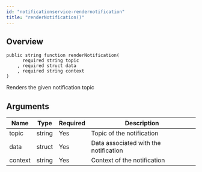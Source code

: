 ```yaml
---
id: "notificationservice-rendernotification"
title: "renderNotification()"
---
```



## Overview




```luceescript
public string function renderNotification(
      required string topic  
    , required struct data   
    , required string context
)
```

Renders the given notification topic

## Arguments


<div class="table-responsive"><table class="table"><thead><tr><th>Name</th><th>Type</th><th>Required</th><th>Description</th></tr></thead><tbody><tr><td>topic</td><td>string</td><td>Yes</td><td>Topic of the notification</td></tr><tr><td>data</td><td>struct</td><td>Yes</td><td>Data associated with the notification</td></tr><tr><td>context</td><td>string</td><td>Yes</td><td>Context of the notification</td></tr></tbody></table></div>